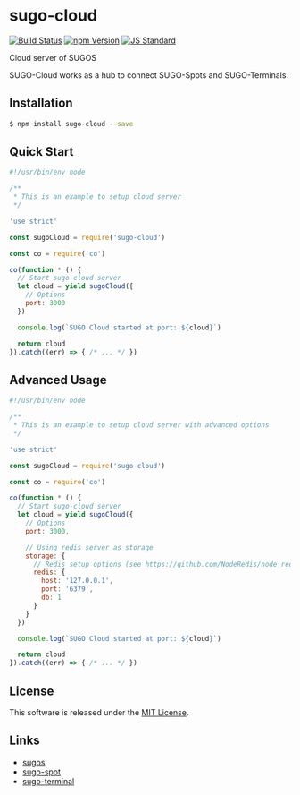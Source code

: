 sugo-cloud
==========

<!---
This file is generated by ape-tmpl. Do not update manually.
--->

<!-- Badge Start -->
<a name="badges"></a>

[![Build Status][bd_travis_com_shield_url]][bd_travis_com_url]
[![npm Version][bd_npm_shield_url]][bd_npm_url]
[![JS Standard][bd_standard_shield_url]][bd_standard_url]

[bd_repo_url]: https://github.com/realglobe-Inc/sugo-cloud
[bd_travis_url]: http://travis-ci.org/realglobe-Inc/sugo-cloud
[bd_travis_shield_url]: http://img.shields.io/travis/realglobe-Inc/sugo-cloud.svg?style=flat
[bd_travis_com_url]: http://travis-ci.com/realglobe-Inc/sugo-cloud
[bd_travis_com_shield_url]: https://api.travis-ci.com/realglobe-Inc/sugo-cloud.svg?token=aeFzCpBZebyaRijpCFmm
[bd_license_url]: https://github.com/realglobe-Inc/sugo-cloud/blob/master/LICENSE
[bd_codeclimate_url]: http://codeclimate.com/github/realglobe-Inc/sugo-cloud
[bd_codeclimate_shield_url]: http://img.shields.io/codeclimate/github/realglobe-Inc/sugo-cloud.svg?style=flat
[bd_codeclimate_coverage_shield_url]: http://img.shields.io/codeclimate/coverage/github/realglobe-Inc/sugo-cloud.svg?style=flat
[bd_gemnasium_url]: https://gemnasium.com/realglobe-Inc/sugo-cloud
[bd_gemnasium_shield_url]: https://gemnasium.com/realglobe-Inc/sugo-cloud.svg
[bd_npm_url]: http://www.npmjs.org/package/sugo-cloud
[bd_npm_shield_url]: http://img.shields.io/npm/v/sugo-cloud.svg?style=flat
[bd_standard_url]: http://standardjs.com/
[bd_standard_shield_url]: https://img.shields.io/badge/code%20style-standard-brightgreen.svg

<!-- Badge End -->


<!-- Description Start -->
<a name="description"></a>

Cloud server of SUGOS

<!-- Description End -->


<!-- Overview Start -->
<a name="overview"></a>


SUGO-Cloud works as a hub to connect SUGO-Spots and SUGO-Terminals.


<!-- Overview End -->


<!-- Sections Start -->
<a name="sections"></a>

<!-- Section from "doc/guides/01.Installation.md.hbs" Start -->

<a name="section-doc-guides-01-installation-md"></a>
Installation
-----

```bash
$ npm install sugo-cloud --save
```


<!-- Section from "doc/guides/01.Installation.md.hbs" End -->

<!-- Section from "doc/guides/02.Quick Start.md.hbs" Start -->

<a name="section-doc-guides-02-quick-start-md"></a>
Quick Start
---------

```javascript
#!/usr/bin/env node

/**
 * This is an example to setup cloud server
 */

'use strict'

const sugoCloud = require('sugo-cloud')

const co = require('co')

co(function * () {
  // Start sugo-cloud server
  let cloud = yield sugoCloud({
    // Options
    port: 3000
  })

  console.log(`SUGO Cloud started at port: ${cloud}`)

  return cloud
}).catch((err) => { /* ... */ })

```


<!-- Section from "doc/guides/02.Quick Start.md.hbs" End -->

<!-- Section from "doc/guides/03.Advanced Usage.md.hbs" Start -->

<a name="section-doc-guides-03-advanced-usage-md"></a>
Advanced Usage
---------

```javascript
#!/usr/bin/env node

/**
 * This is an example to setup cloud server with advanced options
 */

'use strict'

const sugoCloud = require('sugo-cloud')

const co = require('co')

co(function * () {
  // Start sugo-cloud server
  let cloud = yield sugoCloud({
    // Options
    port: 3000,

    // Using redis server as storage
    storage: {
      // Redis setup options (see https://github.com/NodeRedis/node_redis)
      redis: {
        host: '127.0.0.1',
        port: '6379',
        db: 1
      }
    }
  })

  console.log(`SUGO Cloud started at port: ${cloud}`)

  return cloud
}).catch((err) => { /* ... */ })

```


<!-- Section from "doc/guides/03.Advanced Usage.md.hbs" End -->


<!-- Sections Start -->


<!-- LICENSE Start -->
<a name="license"></a>

License
-------
This software is released under the [MIT License](https://github.com/realglobe-Inc/sugo-cloud/blob/master/LICENSE).

<!-- LICENSE End -->


<!-- Links Start -->
<a name="links"></a>

Links
------

+ [sugos](https://github.com/realglobe-Inc/sugos)
+ [sugo-spot](https://github.com/realglobe-Inc/sugo-spot)
+ [sugo-terminal](https://github.com/realglobe-Inc/sugo-terminal)

<!-- Links End -->
